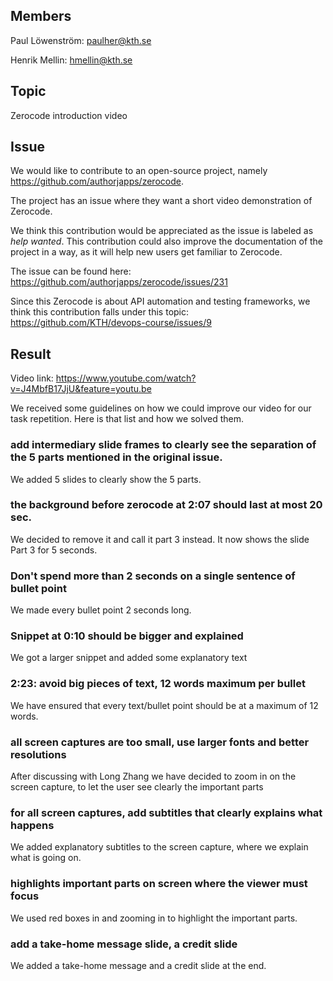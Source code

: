 
## Members
Paul Löwenström: paulher@kth.se

Henrik Mellin: hmellin@kth.se

## Topic
Zerocode introduction video

## Issue
We would like to contribute to an open-source project, namely https://github.com/authorjapps/zerocode.


The project has an issue where they want a short video demonstration of Zerocode. 


We think this contribution would be appreciated as the issue is labeled as _help wanted_.
This contribution could also improve the documentation of the project in a way, as it will 
help new users get familiar to Zerocode. 

The issue can be found here:
https://github.com/authorjapps/zerocode/issues/231

Since this Zerocode is about API automation and testing frameworks, 
we think this contribution falls under this topic:
https://github.com/KTH/devops-course/issues/9


## Result

Video link: https://www.youtube.com/watch?v=J4MbfB17JjU&feature=youtu.be

We received some guidelines on how we could improve our video for our task repetition. Here is that list and how we solved them.

### add intermediary slide frames to clearly see the separation of the 5 parts mentioned in the original issue.

We added 5 slides to clearly show the 5 parts.
 
### the background before zerocode at 2:07 should last at most 20 sec.

We decided to remove it and call it part 3 instead. It now shows the slide Part 3 for 5 seconds.
 
### Don't spend more than 2 seconds on a single sentence of bullet point

We made every bullet point 2 seconds long.
 
### Snippet at 0:10 should be bigger and explained

We got a larger snippet and added some explanatory text
 
### 2:23: avoid big pieces of text, 12 words maximum per bullet

We have ensured that every text/bullet point should be at a maximum of 12 words.
 
### all screen captures are too small, use larger fonts and better resolutions

After discussing with Long Zhang we have decided to zoom in on the screen capture, to let the user see clearly the important parts
 
### for all screen captures, add subtitles that clearly explains what happens
We added explanatory subtitles to the screen capture, where we explain what is going on.
 
### highlights important parts on screen where the viewer must focus
We used red boxes in and zooming in to highlight the important parts.
 
### add a take-home message slide, a credit slide
We added a take-home message and a credit slide at the end.
